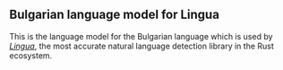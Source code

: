 ## Bulgarian language model for Lingua

This is the language model for the Bulgarian language which is used by 
[*Lingua*](https://github.com/pemistahl/lingua-rs), 
the most accurate natural language detection library in the Rust ecosystem.